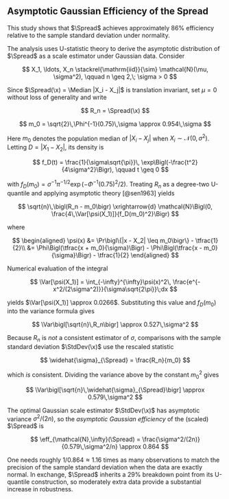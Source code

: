 ## Asymptotic Gaussian Efficiency of the Spread

This study shows that $\Spread$ achieves approximately $86\%$ efficiency relative to the sample
  standard deviation under normality.

The analysis uses U-statistic theory to derive the asymptotic distribution of $\Spread$ as a scale
  estimator under Gaussian data.
Consider

$$
X_1, \ldots, X_n \stackrel{\mathrm{iid}}{\sim} \mathcal{N}(\mu, \sigma^2), \qquad n \geq 2,\; \sigma > 0
$$

Since $\Spread(\x) = \Median |X_i - X_j|$ is translation invariant,
  set $\mu = 0$ without loss of generality and write

$$
R_n = \Spread(\x)
$$

$$
m_0 = \sqrt{2}\,\Phi^{-1}(0.75)\,\sigma \approx 0.954\,\sigma
$$  

Here $m_0$ denotes the population median of $|X_i - X_j|$ when $X_i \sim \mathcal{N}(0, \sigma^2)$.
Letting $D = |X_1 - X_2|$, its density is  

$$
f_D(t) = \frac{1}{\sigma\sqrt{\pi}}\,
        \exp\Bigl(-\frac{t^2}{4\sigma^2}\Bigr), \qquad t \geq 0
$$  

with $f_D(m_0) = \sigma^{-1}\pi^{-1/2}\exp(-\Phi^{-1}(0.75)^2/2)$.
Treating $R_n$ as a degree-two U-quantile and applying asymptotic theory [@sen1963] yields  

$$
\sqrt{n}\,\bigl(R_n - m_0\bigr)
  \xrightarrow{d}
  \mathcal{N}\Bigl(0, \frac{4\,\Var[\psi(X_1)]}{f_D(m_0)^2}\Bigr)
$$  

where

$$
\begin{aligned}
\psi(x) &= \Pr\bigl\{|x - X_2| \leq m_0\bigr\} - \tfrac{1}{2}\\
        &= \Phi\Bigl(\tfrac{x + m_0}{\sigma}\Bigr)
         - \Phi\Bigl(\tfrac{x - m_0}{\sigma}\Bigr)
         - \tfrac{1}{2}
\end{aligned}
$$  

Numerical evaluation of the integral

$$
\Var[\psi(X_1)]
  = \int_{-\infty}^{\infty}\psi(x)^2\,
    \frac{e^{-x^2/(2\sigma^2)}}{\sigma\sqrt{2\pi}}\;dx
$$

yields $\Var[\psi(X_1)] \approx 0.0266$.
Substituting this value and $f_D(m_0)$ into the variance formula gives  

$$
\Var\bigl[\sqrt{n}\,R_n\bigr]
  \approx 0.527\,\sigma^2
$$  

Because $R_n$ is *not* a consistent estimator of $\sigma$,
  comparisons with the sample standard deviation $\StdDev(\x)$ use the rescaled statistic

$$
\widehat{\sigma}_{\Spread} = \frac{R_n}{m_0}
$$

which *is* consistent.
Dividing the variance above by the constant $m_0^2$ gives

$$
\Var\bigl[\sqrt{n}\,\widehat{\sigma}_{\Spread}\bigr]
  \approx 0.579\,\sigma^2
$$  

The optimal Gaussian scale estimator $\StdDev(\x)$ has asymptotic variance $\sigma^2/(2n)$,
  so the *asymptotic Gaussian efficiency* of the (scaled) $\Spread$ is

$$
\eff_{\mathcal{N},\infty}(\Spread)
  = \frac{\sigma^2/(2n)}{0.579\,\sigma^2/n}
  \approx 0.864
$$  

One needs roughly $1/0.864 \approx 1.16$ times as many observations
  to match the precision of the sample standard deviation when the data are exactly normal.
In exchange, $\Spread$ inherits a $29\%$ breakdown point from its U-quantile construction,
  so moderately extra data provide a substantial increase in robustness.
